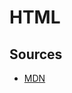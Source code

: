 # HTML



## Sources

 - [MDN](https://developer.mozilla.org/en-US/docs/Web/HTML)

<!--stackedit_data:
eyJoaXN0b3J5IjpbMzA2NDQ4NDMyXX0=
-->
